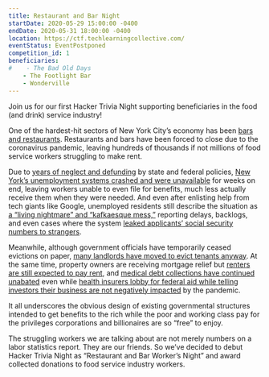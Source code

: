 ```yaml
---
title: Restaurant and Bar Night
startDate: 2020-05-29 15:00:00 -0400
endDate: 2020-05-31 18:00:00 -0400
location: https://ctf.techlearningcollective.com/
eventStatus: EventPostponed
competition_id: 1
beneficiaries:
#    - The Bad Old Days
    - The Footlight Bar
    - Wonderville
---
```


Join us for our first Hacker Trivia Night supporting beneficiaries in the food (and drink) service industry!

One of the hardest-hit sectors of New York City&rsquo;s economy has been [bars and restaurants](https://www.businessinsider.com/nyc-restaurant-workers-coronavirus-unemployment-2020-3?op=1). Restaurants and bars have been forced to close due to the coronavirus pandemic, leaving hundreds of thousands if not millions of food service workers struggling to make rent.

Due to [years of neglect and defunding](https://www.washingtonpost.com/business/2020/04/06/unemployment-benefits-coronavirus/) by state and federal policies, [New York&rsquo;s unemployment systems crashed and were unavailable](https://gothamist.com/news/ny-unemployment-claims-applying-website-crashing) for weeks on end, leaving workers unable to even file for benefits, much less actually receive them when they were needed. And even after enlisting help from tech giants like Google, unemployed residents still describe the situation as [a &ldquo;living nightmare&rdquo; and &ldquo;kafkaesque mess,&rdquo;](https://gothamist.com/news/coronavirus-unemployment-benefits-in-ny-is-still-a-kafkaesque-mess) reporting delays, backlogs, and even cases where the system [leaked applicants&rsquo; social security numbers to strangers](https://gothamist.com/news/nys-overwhelmed-unemployment-benefits-system-leaked-personal-information).

Meanwhile, although government officials have temporarily ceased evictions on paper, [many landlords have moved to evict tenants anyway](https://www.propublica.org/article/despite-federal-ban-landlords-are-still-moving-to-evict-people-during-the-pandemic). At the same time, property owners are receiving mortgage relief but [renters are still expected to pay rent](https://gothamist.com/news/cuomo-gives-ny-homeowners-coronavirus-mortgage-benefit-no-relief-renters-edge), and [medical debt collections have continued unabated](https://www.propublica.org/article/one-thing-the-pandemic-hasnt-stopped-aggressive-medical-debt-collection#947693) even while [health insurers lobby for federal aid while telling investors their business are not negatively impacted](https://www.propublica.org/article/health-insurers-to-investors-were-good-health-insurers-to-lawmakers-please-help) by the pandemic.

It all underscores the obvious design of existing governmental structures intended to get benefits to the rich while the poor and working class pay for the privileges corporations and billionaires are so &ldquo;free&rdquo; to enjoy.

The struggling workers we are talking about are not merely numbers on a labor statistics report. They are our friends. So we&rsquo;ve decided to debut Hacker Trivia Night as &ldquo;Restaurant and Bar Worker&rsquo;s Night&rdquo; and award collected donations to food service industry workers.

